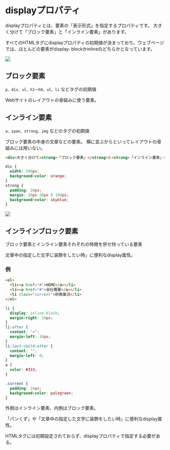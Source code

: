 
# displayプロパティ

displayプロパティとは、要素の「表示形式」を指定するプロパティです。
大きく分けて「ブロック要素」と「インライン要素」があります。

すべてのHTMLタグにdisplayプロパティの初期値が決まっており、ウェブページでは、ほとんどの要素がdisplay: blockかinlineのどちらかとなっています。



![](https://paper-attachments.dropbox.com/s_CC1F790C680E94AE4D7E9778AAA44D521592E7AC2AC6A52752CCFB8ED2A216CE_1522142565672_display1.png)




## ブロック要素


`p、div、ul、h1〜h6、ul、li` などタグの初期値

Webサイトのレイアウトの骨組みに使う要素。



## インライン要素
`a、span、strong、img` などのタグの初期値

ブロック要素の中身の文章などの要素。
横に並ぶからといってレイアウトの骨組みには用いない。



```html
<div>大きく分けて<strong>「ブロック要素」</strong>と<strong>「インライン要素」</strong>があります。</div>
```
```css
div {
  width: 500px;
  background-color: orange;
}
strong {
  padding: 20px;
  margin: 30px 30px 0 100px;
  background-color: skyblue;
}
```


![](https://paper-attachments.dropbox.com/s_7DF33F8944F50DBBBCAFB844350AD0F55F2410F15DD00441E5D5AD6381F014B7_1521546552358_image.png)


## インラインブロック要素
ブロック要素とインライン要素それぞれの特徴を併せ持っている要素

文章中の指定した文字に装飾をしたい時」に便利なdisplay属性。


### 例


```html
<ol>
  <li><a href="#">HOME</a></li>
  <li><a href="#">会社概要</a></li>
  <li class="current">財務業況</li>
</ol>
```
```css
li {
  display: inline-block;
  margin-right: 10px;
}
li:after {
  content: ">";
  margin-left: 10px;
}
li:last-child:after {
  content: "";
  margin-left: 0;
}
a {
  color: #333;
}

.current {
  padding: 16px;
  background-color: palegreen;
}
```

外側はインライン要素、内側はブロック要素。

「パンくず」や「文章中の指定した文字に装飾をしたい時」に便利なdisplay属性。

HTMLタグには初期設定されておらず、displayプロパティで指定する必要がある。

